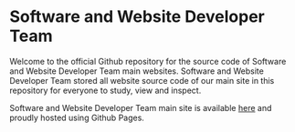 # Software and Website Developer Team
Welcome to the official Github repository for the source code of Software and Website Developer Team main websites. Software and Website Developer Team stored all website source code of our main site in this repository for everyone to study, view and inspect. 

Software and Website Developer Team main site is available <a href="https://software-and-website-developer-team.github.io">here</a> and proudly hosted using Github Pages. 